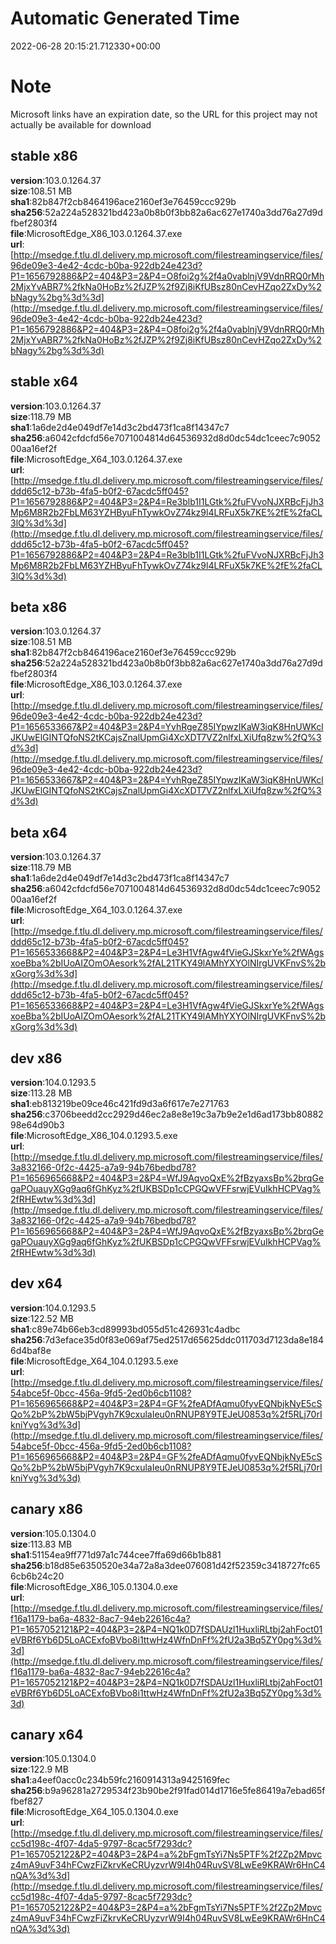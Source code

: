 # Automatic Generated Time
2022-06-28 20:15:21.712330+00:00

# Note
Microsoft links have an expiration date, so the URL for this project may not actually be available for download

## stable x86
**version**:103.0.1264.37  
**size**:108.51 MB  
**sha1**:82b847f2cb8464196ace2160ef3e76459ccc929b  
**sha256**:52a224a528321bd423a0b8b0f3bb82a6ac627e1740a3dd76a27d9dfbef2803f4  
**file**:MicrosoftEdge_X86_103.0.1264.37.exe  
**url**:[http://msedge.f.tlu.dl.delivery.mp.microsoft.com/filestreamingservice/files/96de09e3-4e42-4cdc-b0ba-922db24e423d?P1=1656792886&P2=404&P3=2&P4=O8foi2g%2f4a0vablnjV9VdnRRQ0rMh2MjxYvABR7%2fkNa0HoBz%2fJZP%2f9Zj8iKfUBsz80nCevHZqo2ZxDy%2bNagy%2bg%3d%3d](http://msedge.f.tlu.dl.delivery.mp.microsoft.com/filestreamingservice/files/96de09e3-4e42-4cdc-b0ba-922db24e423d?P1=1656792886&P2=404&P3=2&P4=O8foi2g%2f4a0vablnjV9VdnRRQ0rMh2MjxYvABR7%2fkNa0HoBz%2fJZP%2f9Zj8iKfUBsz80nCevHZqo2ZxDy%2bNagy%2bg%3d%3d)  

## stable x64
**version**:103.0.1264.37  
**size**:118.79 MB  
**sha1**:1a6de2d4e049df7e14d3c2bd473f1ca8f14347c7  
**sha256**:a6042cfdcfd56e7071004814d64536932d8d0dc54dc1ceec7c905200aa16ef2f  
**file**:MicrosoftEdge_X64_103.0.1264.37.exe  
**url**:[http://msedge.f.tlu.dl.delivery.mp.microsoft.com/filestreamingservice/files/ddd65c12-b73b-4fa5-b0f2-67acdc5ff045?P1=1656792886&P2=404&P3=2&P4=Re3blb1I1LGtk%2fuFVvoNJXRBcFjJh3Mp6M8R2b2FbLM63YZHByuFhTywkOvZ74kz9l4LRFuX5k7KE%2fE%2faCL3lQ%3d%3d](http://msedge.f.tlu.dl.delivery.mp.microsoft.com/filestreamingservice/files/ddd65c12-b73b-4fa5-b0f2-67acdc5ff045?P1=1656792886&P2=404&P3=2&P4=Re3blb1I1LGtk%2fuFVvoNJXRBcFjJh3Mp6M8R2b2FbLM63YZHByuFhTywkOvZ74kz9l4LRFuX5k7KE%2fE%2faCL3lQ%3d%3d)  

## beta x86
**version**:103.0.1264.37  
**size**:108.51 MB  
**sha1**:82b847f2cb8464196ace2160ef3e76459ccc929b  
**sha256**:52a224a528321bd423a0b8b0f3bb82a6ac627e1740a3dd76a27d9dfbef2803f4  
**file**:MicrosoftEdge_X86_103.0.1264.37.exe  
**url**:[http://msedge.f.tlu.dl.delivery.mp.microsoft.com/filestreamingservice/files/96de09e3-4e42-4cdc-b0ba-922db24e423d?P1=1656533667&P2=404&P3=2&P4=YvhRgeZ85IYpwzIKaW3iqK8HnUWKclJKUwElGINTQfoNS2tKCajsZnalUpmGi4XcXDT7VZ2nlfxLXiUfq8zw%2fQ%3d%3d](http://msedge.f.tlu.dl.delivery.mp.microsoft.com/filestreamingservice/files/96de09e3-4e42-4cdc-b0ba-922db24e423d?P1=1656533667&P2=404&P3=2&P4=YvhRgeZ85IYpwzIKaW3iqK8HnUWKclJKUwElGINTQfoNS2tKCajsZnalUpmGi4XcXDT7VZ2nlfxLXiUfq8zw%2fQ%3d%3d)  

## beta x64
**version**:103.0.1264.37  
**size**:118.79 MB  
**sha1**:1a6de2d4e049df7e14d3c2bd473f1ca8f14347c7  
**sha256**:a6042cfdcfd56e7071004814d64536932d8d0dc54dc1ceec7c905200aa16ef2f  
**file**:MicrosoftEdge_X64_103.0.1264.37.exe  
**url**:[http://msedge.f.tlu.dl.delivery.mp.microsoft.com/filestreamingservice/files/ddd65c12-b73b-4fa5-b0f2-67acdc5ff045?P1=1656533668&P2=404&P3=2&P4=Le3H1VfAgw4fVieGJSkxrYe%2fWAgsxoeBba%2bIUoAIZOmOAesork%2fAL21TKY49lAMhYXYOlNIrgUVKFnvS%2bxGorg%3d%3d](http://msedge.f.tlu.dl.delivery.mp.microsoft.com/filestreamingservice/files/ddd65c12-b73b-4fa5-b0f2-67acdc5ff045?P1=1656533668&P2=404&P3=2&P4=Le3H1VfAgw4fVieGJSkxrYe%2fWAgsxoeBba%2bIUoAIZOmOAesork%2fAL21TKY49lAMhYXYOlNIrgUVKFnvS%2bxGorg%3d%3d)  

## dev x86
**version**:104.0.1293.5  
**size**:113.28 MB  
**sha1**:eb813219be09ce46c421fd9d3a6f617e7e271763  
**sha256**:c3706beedd2cc2929d46ec2a8e8e19c3a7b9e2e1d6ad173bb8088298e64d90b3  
**file**:MicrosoftEdge_X86_104.0.1293.5.exe  
**url**:[http://msedge.f.tlu.dl.delivery.mp.microsoft.com/filestreamingservice/files/3a832166-0f2c-4425-a7a9-94b76bedbd78?P1=1656965668&P2=404&P3=2&P4=WfJ9AqvoQxE%2fBzyaxsBp%2brqGegaPOuauyXGg9aq6fGhKyz%2fUKBSDp1cCPGQwVFFsrwjEVuIkhHCPVag%2fRHEwtw%3d%3d](http://msedge.f.tlu.dl.delivery.mp.microsoft.com/filestreamingservice/files/3a832166-0f2c-4425-a7a9-94b76bedbd78?P1=1656965668&P2=404&P3=2&P4=WfJ9AqvoQxE%2fBzyaxsBp%2brqGegaPOuauyXGg9aq6fGhKyz%2fUKBSDp1cCPGQwVFFsrwjEVuIkhHCPVag%2fRHEwtw%3d%3d)  

## dev x64
**version**:104.0.1293.5  
**size**:122.52 MB  
**sha1**:c89e74b66eb3cd89993bd055d51c426931c4adbc  
**sha256**:7d3eface35d0f83e069af75ed2517d65625ddc011703d7123da8e1846d4baf8e  
**file**:MicrosoftEdge_X64_104.0.1293.5.exe  
**url**:[http://msedge.f.tlu.dl.delivery.mp.microsoft.com/filestreamingservice/files/54abce5f-0bcc-456a-9fd5-2ed0b6cb1108?P1=1656965668&P2=404&P3=2&P4=GF%2feADfAqmu0fyvEQNbjkNyE5cSQo%2bP%2bW5bjPVgyh7K9cxulaIeu0nRNUP8Y9TEJeU0853q%2f5RLj70rIkniYvg%3d%3d](http://msedge.f.tlu.dl.delivery.mp.microsoft.com/filestreamingservice/files/54abce5f-0bcc-456a-9fd5-2ed0b6cb1108?P1=1656965668&P2=404&P3=2&P4=GF%2feADfAqmu0fyvEQNbjkNyE5cSQo%2bP%2bW5bjPVgyh7K9cxulaIeu0nRNUP8Y9TEJeU0853q%2f5RLj70rIkniYvg%3d%3d)  

## canary x86
**version**:105.0.1304.0  
**size**:113.83 MB  
**sha1**:51154ea9ff771d97a1c744cee7ffa69d66b1b881  
**sha256**:b18d85e6350520e34a72a8a3dee076081d42f52359c3418727fc656cb6b24c20  
**file**:MicrosoftEdge_X86_105.0.1304.0.exe  
**url**:[http://msedge.f.tlu.dl.delivery.mp.microsoft.com/filestreamingservice/files/f16a1179-ba6a-4832-8ac7-94eb22616c4a?P1=1657052121&P2=404&P3=2&P4=NQ1k0D7fSDAUzl1HuxliRLtbj2ahFoct01eVBRf6Yb6D5LoACExfoBVbo8i1ttwHz4WfnDnFf%2fU2a3Bq5ZY0pg%3d%3d](http://msedge.f.tlu.dl.delivery.mp.microsoft.com/filestreamingservice/files/f16a1179-ba6a-4832-8ac7-94eb22616c4a?P1=1657052121&P2=404&P3=2&P4=NQ1k0D7fSDAUzl1HuxliRLtbj2ahFoct01eVBRf6Yb6D5LoACExfoBVbo8i1ttwHz4WfnDnFf%2fU2a3Bq5ZY0pg%3d%3d)  

## canary x64
**version**:105.0.1304.0  
**size**:122.9 MB  
**sha1**:a4eef0acc0c234b59fc2160914313a9425169fec  
**sha256**:b9a96281a2729534f23b90be2f91fad014d1716e5fe86419a7ebad65ffbef827  
**file**:MicrosoftEdge_X64_105.0.1304.0.exe  
**url**:[http://msedge.f.tlu.dl.delivery.mp.microsoft.com/filestreamingservice/files/cc5d198c-4f07-4da5-9797-8cac5f7293dc?P1=1657052122&P2=404&P3=2&P4=a%2bFgmTsYi7Ns5PTF%2f2Zp2Mpvcz4mA9uvF34hFCwzFiZkrvKeCRUyzvrW9I4h04RuvSV8LwEe9KRAWr6HnC4nQA%3d%3d](http://msedge.f.tlu.dl.delivery.mp.microsoft.com/filestreamingservice/files/cc5d198c-4f07-4da5-9797-8cac5f7293dc?P1=1657052122&P2=404&P3=2&P4=a%2bFgmTsYi7Ns5PTF%2f2Zp2Mpvcz4mA9uvF34hFCwzFiZkrvKeCRUyzvrW9I4h04RuvSV8LwEe9KRAWr6HnC4nQA%3d%3d)  

